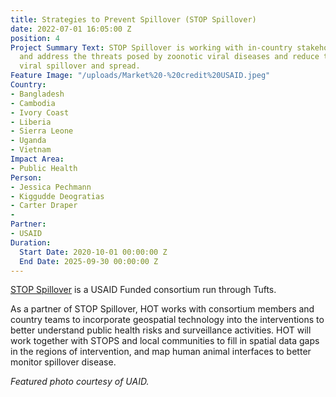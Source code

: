```yaml
---
title: Strategies to Prevent Spillover (STOP Spillover)
date: 2022-07-01 16:05:00 Z
position: 4
Project Summary Text: STOP Spillover is working with in-country stakeholders to understand
  and address the threats posed by zoonotic viral diseases and reduce the risk of
  viral spillover and spread.
Feature Image: "/uploads/Market%20-%20credit%20USAID.jpeg"
Country:
- Bangladesh
- Cambodia
- Ivory Coast
- Liberia
- Sierra Leone
- Uganda
- Vietnam
Impact Area:
- Public Health
Person:
- Jessica Pechmann
- Kiggudde Deogratias
- Carter Draper
- 
Partner:
- USAID
Duration:
  Start Date: 2020-10-01 00:00:00 Z
  End Date: 2025-09-30 00:00:00 Z
---
```


[STOP Spillover](https://stopspillover.org/) is a USAID Funded consortium run through Tufts. 

As a partner of STOP Spillover, HOT works with consortium members and country teams to incorporate geospatial technology into the interventions to better understand public health risks and surveillance activities. HOT will work together with STOPS and local communities to fill in spatial data gaps in the regions of intervention, and map human animal interfaces to better monitor spillover disease. 

*Featured photo courtesy of UAID.*